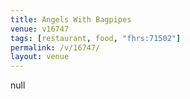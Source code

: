 ```yaml
---
title: Angels With Bagpipes
venue: v16747
tags: [restaurant, food, "fhrs:71502"]
permalink: /v/16747/
layout: venue
---
```

null